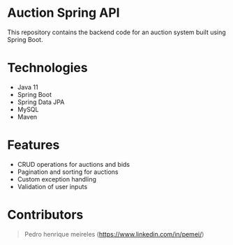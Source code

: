 # Auction Spring API
This repository contains the backend code for an auction system built using Spring Boot.

# Technologies
- Java 11
- Spring Boot
- Spring Data JPA
- MySQL
- Maven

# Features
- CRUD operations for auctions and bids
- Pagination and sorting for auctions
- Custom exception handling
- Validation of user inputs

# Contributors
> Pedro henrique meireles (https://www.linkedin.com/in/pemei/)
